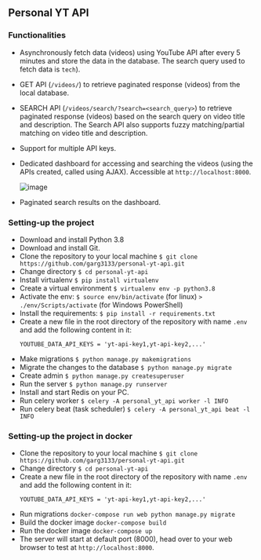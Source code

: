 ## Personal YT API

### Functionalities

* Asynchronously fetch data (videos) using YouTube API after every 5 minutes and store the data in the database. The search query used to fetch data is `tech`).
* GET API (`/videos/`) to retrieve paginated response (videos) from the local database.
* SEARCH API (`/videos/search/?search=<search_query>`) to retrieve paginated response (videos) based on the search query on video title and description. The Search API also supports fuzzy matching/partial matching on video title and description.
* Support for multiple API keys.
* Dedicated dashboard for accessing and searching the videos (using the APIs created, called using AJAX). Accessible at `http://localhost:8000`.

  ![image](https://user-images.githubusercontent.com/39924567/128798648-ffa96aca-1911-4cc0-be2f-4ab017cbfde4.png)
* Paginated search results on the dashboard.


### Setting-up the project

  * Download and install Python 3.8
  * Download and install Git.
  * Clone the repository to your local machine `$ git clone https://github.com/garg3133/personal-yt-api.git`
  * Change directory `$ cd personal-yt-api`
  * Install virtualenv `$ pip install virtualenv`
  * Create a virtual environment `$ virtualenv env -p python3.8`  
  * Activate the env: `$ source env/bin/activate` (for linux) `> ./env/Scripts/activate` (for Windows PowerShell)
  * Install the requirements: `$ pip install -r requirements.txt`
  * Create a new file in the root directory of the repository with name `.env` and add the following content in it:
    ```
    YOUTUBE_DATA_API_KEYS = 'yt-api-key1,yt-api-key2,...'
    ```  
  * Make migrations `$ python manage.py makemigrations`
  * Migrate the changes to the database `$ python manage.py migrate`
  * Create admin `$ python manage.py createsuperuser`
  * Run the server `$ python manage.py runserver`
  * Install and start Redis on your PC.
  * Run celery worker `$ celery -A personal_yt_api worker -l INFO`
  * Run celery beat (task scheduler) `$ celery -A personal_yt_api beat -l INFO`

### Setting-up the project in docker

  * Clone the repository to your local machine `$ git clone https://github.com/garg3133/personal-yt-api.git`
  * Change directory `$ cd personal-yt-api`
  * Create a new file in the root directory of the repository with name `.env` and add the following content in it:
    ```
    YOUTUBE_DATA_API_KEYS = 'yt-api-key1,yt-api-key2,...'
    ```
  * Run migrations `docker-compose run web python manage.py migrate`
  * Build the docker image `docker-compose build`
  * Run the docker image `docker-compose up`
  * The server will start at default port (8000), head over to your web browser to test at `http://localhost:8000`.
